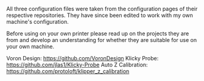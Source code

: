 All three configuration files were taken from the configuration pages of their respective repositories.
They have since been edited to work with my own machine's configuration. 

Before using on your own printer please read up on the projects they are from and develop an understanding for whether they are suitable for use on your own machine. 
 
  Voron Design: https://github.com/VoronDesign
  Klicky Probe: https://github.com/jlas1/Klicky-Probe
  Auto Z Calibration: https://github.com/protoloft/klipper_z_calibration

